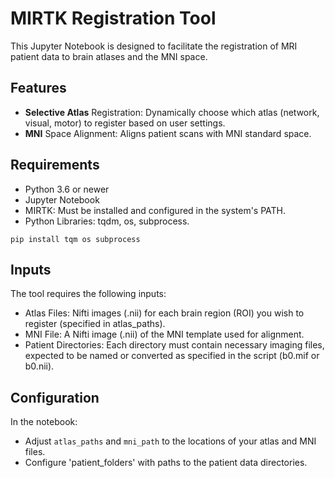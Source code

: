 
# **MIRTK Registration Tool**

This Jupyter Notebook is designed to facilitate the registration of MRI patient data to brain atlases and the MNI space.

## Features
- **Selective Atlas** Registration: Dynamically choose which atlas (network, visual, motor) to register based on user settings.
- **MNI** Space Alignment: Aligns patient scans with MNI standard space.

## Requirements
- Python 3.6 or newer
- Jupyter Notebook
- MIRTK: Must be installed and configured in the system's PATH.
- Python Libraries: tqdm, os, subprocess.

```pip install tqm os subprocess```

## Inputs
The tool requires the following inputs:

- Atlas Files: Nifti images (.nii) for each brain region (ROI) you wish to register (specified in atlas_paths).
- MNI File: A Nifti image (.nii) of the MNI template used for alignment.
- Patient Directories: Each directory must contain necessary imaging files, expected to be named or converted as specified in the script (b0.mif or b0.nii).

## Configuration

In the notebook:

- Adjust `atlas_paths` and `mni_path` to the locations of your atlas and MNI files.
- Configure 'patient_folders' with paths to the patient data directories.

